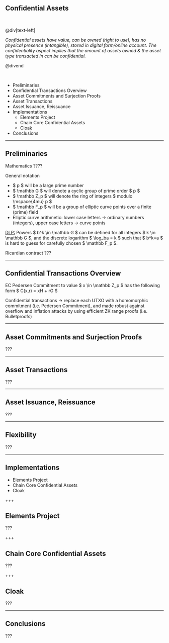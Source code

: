 ## Confidential Assets

<br>

@div[text-left]

*Confidential assets have value, can be owned (right to use), has no physical presence (intangible), stored in digital form/online account. The confidentiality aspect implies that the amount of assets owned & the asset type transacted in can be confidential.*

@divend

<br>

- Preliminaries
- Confidential Transactions Overview
- Asset Commitments and Surjection Proofs
- Asset Transactions
- Asset Issuance, Reissuance
- Implementations
  - Elements Project
  - Chain Core Confidential Assets
  - Cloak
- Conclusions

---

## Preliminaries

Mathematics ????

General notation

- $ p ​$ will be a large prime number
- $ \mathbb G $ will denote a cyclic group of prime order $ p $ 
- $ \mathbb Z_p $ will denote the ring of integers $ modulo \mspace{4mu} p $ 
- $ \mathbb F_p $ will be a group of elliptic curve points over a finite (prime) field
- Elliptic curve arithmetic: lower case letters -> ordinary numbers (integers), upper case letters -> curve points

<u>DLP:</u> Powers $ b^k \in \mathbb G $ can be defined for all integers $ k \in \mathbb G $, and the discrete logarithm $ \log_ba = k $ such that $ b^k=a $ is hard to guess for carefully chosen $  \mathbb F_p $. 

Ricardian contract ???

---

## Confidential Transactions Overview

EC Pedersen Commitment to value $ x \in \mathbb Z_p $ has the following form $ C(x,r) = xH + rG $

Confidential transactions -> replace each UTXO with a homomorphic commitment (i.e. Pedersen Commitment), and made robust against overflow and inflation attacks by using efficient ZK range proofs (i.e. Bulletproofs)

---

## Asset Commitments and Surjection Proofs

???

---

## Asset Transactions

???

---

## Asset Issuance, Reissuance

???

---

## Flexibility

???

---

## Implementations

  - Elements Project
  - Chain Core Confidential Assets
  - Cloak

+++

## Elements Project

???

+++


## Chain Core Confidential Assets

???

+++


## Cloak

???

---

## Conclusions

???
